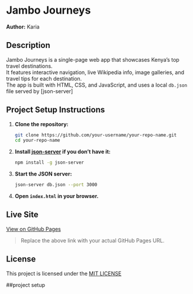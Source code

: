 # Jambo Journeys

**Author:** Karia

## Description

Jambo Journeys is a single-page web app that showcases Kenya’s top travel destinations.  
It features interactive navigation, live Wikipedia info, image galleries, and travel tips for each destination.  
The app is built with HTML, CSS, and JavaScript, and uses a local `db.json` file served by [json-server]
## Project Setup Instructions

1. **Clone the repository:**
   ```bash
   git clone https://github.com/your-username/your-repo-name.git
   cd your-repo-name
   ```

2. **Install [json-server](https://github.com/morriskaria/Jambo-Journeys.git) if you don’t have it:**
   ```bash
   npm install -g json-server
   ```

3. **Start the JSON server:**
   ```bash
   json-server db.json --port 3000
   ```

4. **Open `index.html` in your browser.**

## Live Site

[View on GitHub Pages](https://github.com/morriskaria/Jambo-Journeys.git)

> Replace the above link with your actual GitHub Pages URL.


## License

This project is licensed under the [MIT LICENSE](LICENSE.txt)


##project setup 

